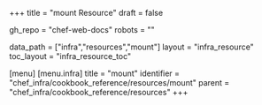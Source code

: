 +++
title = "mount Resource"
draft = false

gh_repo = "chef-web-docs"
robots = ""

data_path = ["infra","resources","mount"]
layout = "infra_resource"
toc_layout = "infra_resource_toc"


[menu]
  [menu.infra]
    title = "mount"
    identifier = "chef_infra/cookbook_reference/resources/mount"
    parent = "chef_infra/cookbook_reference/resources"
+++

<!-- The contents of this page are automatically generated from the mount.yaml file in the data directory. -->
<!-- To suggest a change, edit the https://github.com/chef/chef/blob/master/lib/chef/resource/mount.rb file
      and submit a pull request to the https://github.com/chef/chef repository. -->
